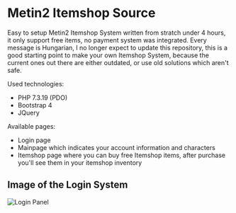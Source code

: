 # Metin2 Itemshop Source

Easy to setup Metin2 Itemshop System written from stratch under 4 hours, it only support free items, no payment system was integrated.
Every message is Hungarian, I no longer expect to update this repository, this is a good starting point to make your own Itemshop System, because the current ones out there are either outdated, or use old solutions which aren't safe.

Used technologies:
- PHP 7.3.19 (PDO)
- Bootstrap 4
- JQuery

Available pages:
- Login page
- Mainpage which indicates your account information and characters
- Itemshop page where you can buy free Itemshop items, after purchase you'll see them in your itemshop inventory

## Image of the Login System
![Login Panel](https://i.imgur.com/xrg8Je8.png)
